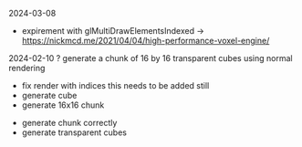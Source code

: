 2024-03-08
- expirement with glMultiDrawElementsIndexed -> https://nickmcd.me/2021/04/04/high-performance-voxel-engine/

2024-02-10
? generate a chunk of 16 by 16 transparent cubes using normal rendering
  + fix render with indices this needs to be added still
  + generate cube
  + generate 16x16 chunk
  - generate chunk correctly
  - generate transparent cubes
